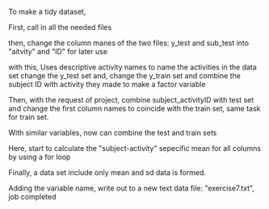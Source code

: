 To make a tidy dataset, 

First,  call in all the needed files

then, change the column manes of the two files: y_test and sub_test into "aitvity" and "ID" for later use

with this, Uses descriptive activity names to name the activities in the data set change the y_test set
and, change the y_train set
and combine the subject ID with activity they made to make a factor variable

Then, with the request of project,  combine subject_activityID with test set and change the first column names to coincide with the train set, same task for train set.

With similar variables, now can combine the test and train sets

Here, start to calculate the "subject-activity" sepecific mean for all columns by using a for loop

Finally, a data set include only mean and sd data is formed. 

Adding the variable name, write out to a new text data file: "exercise7.txt", job completed
